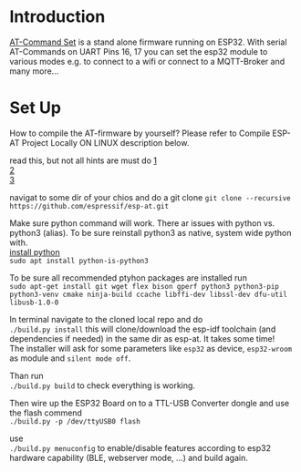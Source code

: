 # Introduction

[AT-Command Set](https://docs.espressif.com/projects/esp-at/en/latest/esp32/AT_Command_Set/index.html) is a stand alone firmware running on ESP32. With serial AT-Commands on UART Pins 16, 17 you can set the esp32 module to various modes e.g. to connect to a wifi or connect to a MQTT-Broker and many more...

# Set Up
How to compile the AT-firmware by yourself? Please refer to Compile ESP-AT Project Locally ON LINUX description below.

read this, but not all hints are must do
[1](https://docs.espressif.com/projects/esp-at/en/latest/esp32/Compile_and_Develop/How_to_clone_project_and_compile_it.html)  
[2](https://docs.espressif.com/projects/esp-idf/en/release-v5.0/esp32/get-started/index.html)  
[3](https://docs.espressif.com/projects/esp-idf/en/release-v5.0/esp32/get-started/linux-macos-setup.html)  

navigat to some dir of your chios and do a git clone
`git clone --recursive https://github.com/espressif/esp-at.git`  

Make sure python command will work. There ar issues with python vs. python3 (alias). To be sure reinstall python3 as native, system wide python with.  
[install python](https://askubuntu.com/questions/320996/how-to-make-python-program-command-execute-python-3)  
`sudo apt install python-is-python3`

To be sure all recommended ptyhon packages are installed run  
`sudo apt-get install git wget flex bison gperf python3 python3-pip python3-venv cmake ninja-build ccache libffi-dev libssl-dev dfu-util libusb-1.0-0`

In terminal navigate to the cloned local repo and do  
`./build.py install`
this will clone/download the esp-idf toolchain (and dependencies if needed) in the same dir as esp-at. It takes some time!  
The installer will ask for some parameters like `esp32` as device, `esp32-wroom` as module and `silent mode off`.  

Than run  
`./build.py build` to check everything is working.  

Then wire up the ESP32 Board on to a TTL-USB Converter dongle and use the flash commend  
`./build.py -p /dev/ttyUSB0 flash`

use  
`./build.py menuconfig` to enable/disable features according to esp32 hardware capability (BLE, webserver mode, ...) and build again.  